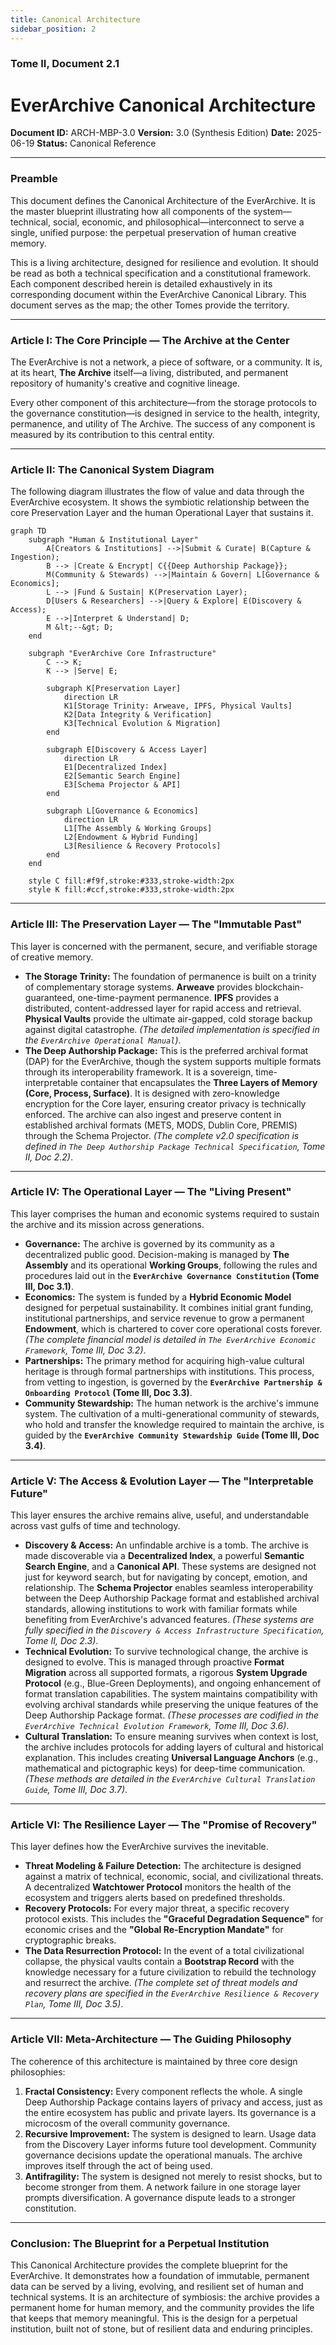 ```yaml
---
title: Canonical Architecture
sidebar_position: 2
---
```


### **Tome II, Document 2.1**

# EverArchive Canonical Architecture 

**Document ID:** ARCH-MBP-3.0
**Version:** 3.0 (Synthesis Edition)
**Date:** 2025-06-19
**Status:** Canonical Reference

---

### **Preamble**

This document defines the Canonical Architecture of the EverArchive. It is the master blueprint illustrating how all components of the system—technical, social, economic, and philosophical—interconnect to serve a single, unified purpose: the perpetual preservation of human creative memory.

This is a living architecture, designed for resilience and evolution. It should be read as both a technical specification and a constitutional framework. Each component described herein is detailed exhaustively in its corresponding document within the EverArchive Canonical Library. This document serves as the map; the other Tomes provide the territory.

---

### **Article I: The Core Principle — The Archive at the Center**

The EverArchive is not a network, a piece of software, or a community. It is, at its heart, **The Archive** itself—a living, distributed, and permanent repository of humanity's creative and cognitive lineage.

Every other component of this architecture—from the storage protocols to the governance constitution—is designed in service to the health, integrity, permanence, and utility of The Archive. The success of any component is measured by its contribution to this central entity.

---

### **Article II: The Canonical System Diagram**

The following diagram illustrates the flow of value and data through the EverArchive ecosystem. It shows the symbiotic relationship between the core Preservation Layer and the human Operational Layer that sustains it.

```mermaid
graph TD
    subgraph "Human & Institutional Layer"
        A[Creators & Institutions] -->|Submit & Curate| B(Capture & Ingestion);
        B --> |Create & Encrypt| C{{Deep Authorship Package}};
        M(Community & Stewards) -->|Maintain & Govern| L[Governance & Economics];
        L --> |Fund & Sustain| K(Preservation Layer);
        D[Users & Researchers] -->|Query & Explore| E(Discovery & Access);
        E -->|Interpret & Understand| D;
        M &lt;--&gt; D;
    end

    subgraph "EverArchive Core Infrastructure"
        C --> K;
        K --> |Serve| E;

        subgraph K[Preservation Layer]
            direction LR
            K1[Storage Trinity: Arweave, IPFS, Physical Vaults]
            K2[Data Integrity & Verification]
            K3[Technical Evolution & Migration]
        end

        subgraph E[Discovery & Access Layer]
            direction LR
            E1[Decentralized Index]
            E2[Semantic Search Engine]
            E3[Schema Projector & API]
        end

        subgraph L[Governance & Economics]
            direction LR
            L1[The Assembly & Working Groups]
            L2[Endowment & Hybrid Funding]
            L3[Resilience & Recovery Protocols]
        end
    end

    style C fill:#f9f,stroke:#333,stroke-width:2px
    style K fill:#ccf,stroke:#333,stroke-width:2px
```

---

### **Article III: The Preservation Layer — The "Immutable Past"**

This layer is concerned with the permanent, secure, and verifiable storage of creative memory.

*   **The Storage Trinity:** The foundation of permanence is built on a trinity of complementary storage systems. **Arweave** provides blockchain-guaranteed, one-time-payment permanence. **IPFS** provides a distributed, content-addressed layer for rapid access and retrieval. **Physical Vaults** provide the ultimate air-gapped, cold storage backup against digital catastrophe. *(The detailed implementation is specified in the `EverArchive Operational Manual`)*.
*   **The Deep Authorship Package:** This is the preferred archival format (DAP) for the EverArchive, though the system supports multiple formats through its interoperability framework. It is a sovereign, time-interpretable container that encapsulates the **Three Layers of Memory (Core, Process, Surface)**. It is designed with zero-knowledge encryption for the Core layer, ensuring creator privacy is technically enforced. The archive can also ingest and preserve content in established archival formats (METS, MODS, Dublin Core, PREMIS) through the Schema Projector. *(The complete v2.0 specification is defined in `The Deep Authorship Package Technical Specification`, Tome II, Doc 2.2)*.

---

### **Article IV: The Operational Layer — The "Living Present"**

This layer comprises the human and economic systems required to sustain the archive and its mission across generations.

*   **Governance:** The archive is governed by its community as a decentralized public good. Decision-making is managed by **The Assembly** and its operational **Working Groups**, following the rules and procedures laid out in the **`EverArchive Governance Constitution` (Tome III, Doc 3.1)**.
*   **Economics:** The system is funded by a **Hybrid Economic Model** designed for perpetual sustainability. It combines initial grant funding, institutional partnerships, and service revenue to grow a permanent **Endowment**, which is chartered to cover core operational costs forever. *(The complete financial model is detailed in `The EverArchive Economic Framework`, Tome III, Doc 3.2)*.
*   **Partnerships:** The primary method for acquiring high-value cultural heritage is through formal partnerships with institutions. This process, from vetting to ingestion, is governed by the **`EverArchive Partnership & Onboarding Protocol` (Tome III, Doc 3.3)**.
*   **Community Stewardship:** The human network is the archive's immune system. The cultivation of a multi-generational community of stewards, who hold and transfer the knowledge required to maintain the archive, is guided by the **`EverArchive Community Stewardship Guide` (Tome III, Doc 3.4)**.

---

### **Article V: The Access & Evolution Layer — The "Interpretable Future"**

This layer ensures the archive remains alive, useful, and understandable across vast gulfs of time and technology.

*   **Discovery & Access:** An unfindable archive is a tomb. The archive is made discoverable via a **Decentralized Index**, a powerful **Semantic Search Engine**, and a **Canonical API**. These systems are designed not just for keyword search, but for navigating by concept, emotion, and relationship. The **Schema Projector** enables seamless interoperability between the Deep Authorship Package format and established archival standards, allowing institutions to work with familiar formats while benefiting from EverArchive's advanced features. *(These systems are fully specified in the `Discovery & Access Infrastructure Specification`, Tome II, Doc 2.3)*.
*   **Technical Evolution:** To survive technological change, the archive is designed to evolve. This is managed through proactive **Format Migration** across all supported formats, a rigorous **System Upgrade Protocol** (e.g., Blue-Green Deployments), and ongoing enhancement of format translation capabilities. The system maintains compatibility with evolving archival standards while preserving the unique features of the Deep Authorship Package format. *(These processes are codified in the `EverArchive Technical Evolution Framework`, Tome III, Doc 3.6)*.
*   **Cultural Translation:** To ensure meaning survives when context is lost, the archive includes protocols for adding layers of cultural and historical explanation. This includes creating **Universal Language Anchors** (e.g., mathematical and pictographic keys) for deep-time communication. *(These methods are detailed in the `EverArchive Cultural Translation Guide`, Tome III, Doc 3.7)*.

---

### **Article VI: The Resilience Layer — The "Promise of Recovery"**

This layer defines how the EverArchive survives the inevitable.

*   **Threat Modeling & Failure Detection:** The architecture is designed against a matrix of technical, economic, social, and civilizational threats. A decentralized **Watchtower Protocol** monitors the health of the ecosystem and triggers alerts based on predefined thresholds.
*   **Recovery Protocols:** For every major threat, a specific recovery protocol exists. This includes the **"Graceful Degradation Sequence"** for economic crises and the **"Global Re-Encryption Mandate"** for cryptographic breaks.
*   **The Data Resurrection Protocol:** In the event of a total civilizational collapse, the physical vaults contain a **Bootstrap Record** with the knowledge necessary for a future civilization to rebuild the technology and resurrect the archive. *(The complete set of threat models and recovery plans are specified in the `EverArchive Resilience & Recovery Plan`, Tome III, Doc 3.5)*.

---

### **Article VII: Meta-Architecture — The Guiding Philosophy**

The coherence of this architecture is maintained by three core design philosophies:
1.  **Fractal Consistency:** Every component reflects the whole. A single Deep Authorship Package contains layers of privacy and access, just as the entire ecosystem has public and private layers. Its governance is a microcosm of the overall community governance.
2.  **Recursive Improvement:** The system is designed to learn. Usage data from the Discovery Layer informs future tool development. Community governance decisions update the operational manuals. The archive improves itself through the act of being used.
3.  **Antifragility:** The system is designed not merely to resist shocks, but to become stronger from them. A network failure in one storage layer prompts diversification. A governance dispute leads to a stronger constitution.

---

### **Conclusion: The Blueprint for a Perpetual Institution**

This Canonical Architecture provides the complete blueprint for the EverArchive. It demonstrates how a foundation of immutable, permanent data can be served by a living, evolving, and resilient set of human and technical systems. It is an architecture of symbiosis: the archive provides a permanent home for human memory, and the community provides the life that keeps that memory meaningful. This is the design for a perpetual institution, built not of stone, but of resilient data and enduring principles.